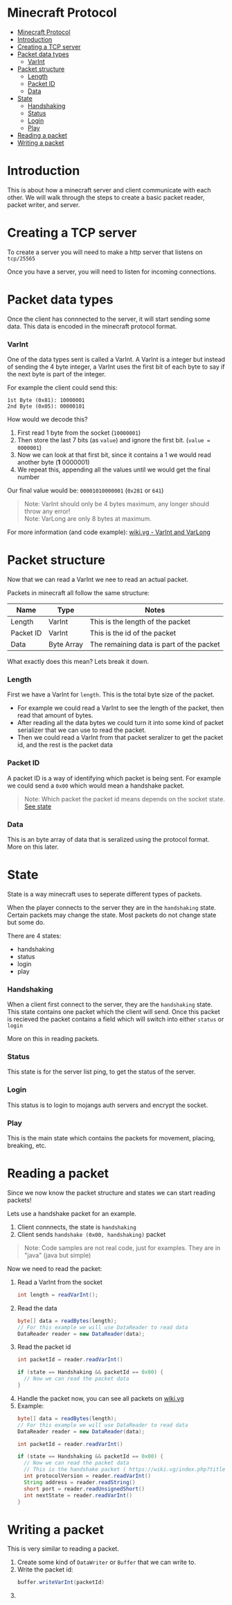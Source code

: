 # Minecraft Protocol
- [Minecraft Protocol](#minecraft-protocol)
- [Introduction](#introduction)
- [Creating a TCP server](#creating-a-tcp-server)
- [Packet data types](#packet-data-types)
    - [VarInt](#varint)
- [Packet structure](#packet-structure)
    - [Length](#length)
    - [Packet ID](#packet-id)
    - [Data](#data)
- [State](#state)
    - [Handshaking](#handshaking)
    - [Status](#status)
    - [Login](#login)
    - [Play](#play)
- [Reading a packet](#reading-a-packet)
- [Writing a packet](#writing-a-packet)


# Introduction
This is about how a minecraft server and client communicate with each other. We will walk through the steps to create a basic packet reader, packet writer, and server.

# Creating a TCP server
To create a server you will need to make a http server that listens on `tcp/25565`

Once you have a server, you will need to listen for incoming connections.

# Packet data types
Once the client has connnected to the server, it will start sending some data. This data is encoded in the minecraft protocol format.

### VarInt
One of the data types sent is called a VarInt. A VarInt is a integer but instead of sending the 4 byte integer, a VarInt uses the first bit of each byte to say if the next byte is part of the integer.

For example the client could send this:

```
1st Byte (0x81): 10000001
2nd Byte (0x05): 00000101
```

How would we decode this?

1. First read 1 byte from the socket (`10000001`)
2. Then store the last 7 bits (as `value`) and ignore the first bit. (`value = 0000001`)
3. Now we can look at that first bit, since it contains a 1 we would read another byte (**__1__** 0000001)
4. We repeat this, appending all the values until we would get the final number

Our final value would be: `00001010000001` (`0x281` or `641`)

> Note: VarInt should only be 4 bytes maximum, any longer should throw any error!\
> Note: VarLong are only 8 bytes at maximum.

For more information (and code example): [wiki.vg - VarInt and VarLong](https://wiki.vg/index.php?title=Protocol#VarInt_and_VarLong)

# Packet structure
Now that we can read a VarInt we nee to read an actual packet.

Packets in minecraft all follow the same structure:

| Name | Type | Notes |
| --- | --- | --- |
| Length | VarInt | This is the length of the packet |
| Packet ID | VarInt | This is the id of the packet |
| Data | Byte Array | The remaining data is part of the packet |

What exactly does this mean? Lets break it down.

### Length
First we have a VarInt for `length`. This is the total byte size of the packet.

- For example we could read a VarInt to see the length of the packet, then read that amount of bytes.
- After reading all the data bytes we could turn it into some kind of packet serializer that we can use to read the packet.
- Then we could read a VarInt from that packet seralizer to get the packet id, and the rest is the packet data

### Packet ID
A packet ID is a way of identifying which packet is being sent. For example we could send a `0x00` which would mean a handshake packet.

> Note: Which packet the packet id means depends on the socket state. [See state](#state)

### Data
This is an byte array of data that is seralized using the protocol format. More on this later.

# State
State is a way minecraft uses to seperate different types of packets.

When the player connects to the server they are in the `handshaking` state. Certain packets may change the state. Most packets do not change state but some do.

There are 4 states:
- handshaking
- status
- login
- play

### Handshaking
When a client first connect to the server, they are the `handshaking` state. This state contains one packet which the client will send. Once this packet is recieved the packet contains a field which will switch into either `status` or `login`

More on this in reading packets.

### Status
This state is for the server list ping, to get the status of the server.

### Login
This status is to login to mojangs auth servers and encrypt the socket.

### Play
This is the main state which contains the packets for movement, placing, breaking, etc.

# Reading a packet

Since we now know the packet structure and states we can start reading packets!

Lets use a handshake packet for an example.

1. Client connnects, the state is `handshaking`
2. Client sends `handshake (0x00, handshaking)` packet


> Note: Code samples are not real code, just for examples. They are in "java" (java but simple)

Now we need to read the packet:
1. Read a VarInt from the socket
    ```java
    int length = readVarInt();
    ```
2. Read the data
    ```java
    byte[] data = readBytes(length);
    // For this example we will use DataReader to read data
    DataReader reader = new DataReader(data);
    ```
3. Read the packet id
    ```java
    int packetId = reader.readVarInt()

    if (state == Handshaking && packetId == 0x00) {
      // Now we can read the packet data
    }
    ```
4. Handle the packet now, you can see all packets on [wiki.vg](https://wiki.vg/index.php?title=Protocol)
5. Example:
    ```java
    byte[] data = readBytes(length);
    // For this example we will use DataReader to read data
    DataReader reader = new DataReader(data);

    int packetId = reader.readVarInt()

    if (state == Handshaking && packetId == 0x00) {
      // Now we can read the packet data
      // This is the handshake packet ( https://wiki.vg/index.php?title=Protocol&oldid=7368#Handshake )
      int protocolVersion = reader.readVarInt()
      String address = reader.readString()
      short port = reader.readUnsignedShort()
      int nextState = reader.readVarInt()
    }
    ```

# Writing a packet

This is very similar to reading a packet.

1. Create some kind of `DataWriter` or `Buffer` that we can write to.
2. Write the packet id:
   ```java
   buffer.writeVarInt(packetId)
   ```
3. 